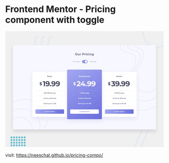 # Frontend Mentor - Pricing component with toggle

![Design preview for the Pricing component with toggle coding challenge](./design/desktop-preview.jpg)

visit: https://neeschal.github.io/pricing-compo/
